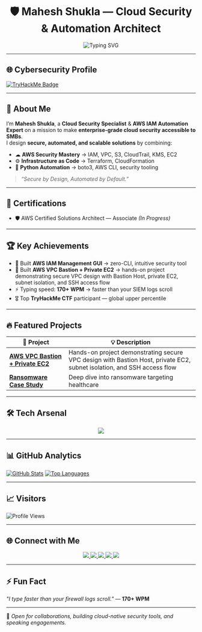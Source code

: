 <!--
Mahesh Shukla | AWS Cloud Security Specialist | Terraform Security Engineer | IAM Automation Expert | Cybersecurity Innovator
Helping SMBs secure their cloud — AWS IAM, VPC, S3, Python Automation, Terraform IaC
-->

<!-- ASCII / Banner -->
<h1 align="center">
  🛡️ Mahesh Shukla — Cloud Security & Automation Architect
</h1>

<p align="center">
  <img src="https://readme-typing-svg.herokuapp.com?color=F7B93E&size=25&center=true&vCenter=true&width=900&lines=AWS+Cloud+Security+Expert;Terraform+Security+Engineer;Python+Automation+Specialist;Founder+of+CloudGuardAudit;Helping+SMBs+Secure+the+Cloud" alt="Typing SVG">
</p>

---

## 🌐 Cybersecurity Profile
[![TryHackMe Badge](https://tryhackme-badges.s3.amazonaws.com/BlkICE.png)](https://tryhackme.com/p/BlkICE)

---

## 🚀 **About Me**
I’m **Mahesh Shukla**, a **Cloud Security Specialist** & **AWS IAM Automation Expert** on a mission to make **enterprise-grade cloud security accessible to SMBs**.  
I design **secure, automated, and scalable solutions** by combining:
- ☁ **AWS Security Mastery** → IAM, VPC, S3, CloudTrail, KMS, EC2
- ⚙ **Infrastructure as Code** → Terraform, CloudFormation
- 🐍 **Python Automation** → boto3, AWS CLI, security tooling

> _“Secure by Design, Automated by Default.”_

---

## 🎯 **Certifications**
- 🛡 AWS Certified Solutions Architect — Associate _(In Progress)_

---

## 🏆 **Key Achievements**
- 🚀 Built **AWS IAM Management GUI** → zero-CLI, intuitive security tool  
- 🚀 Built **AWS VPC Bastion + Private EC2** → hands-on project demonstrating secure VPC design with Bastion Host, private EC2, subnet isolation, and SSH access flow  
- ⚡ Typing speed: **170+ WPM** → faster than your SIEM logs scroll  
- 🎖 Top **TryHackMe CTF** participant — global upper percentile  

---

## 🔥 **Featured Projects**
| 🚀 Project | 💡 Description |
|------------|---------------|
| [**AWS VPC Bastion + Private EC2**](https://github.com/MaheshShukla1/aws-vpc-bastion-private-ec2-architecture) | Hands-on project demonstrating secure VPC design with Bastion Host, private EC2, subnet isolation, and SSH access flow |
| [**Ransomware Case Study**](https://github.com/MaheshShukla1/Healthcare-Ransomware-Case-Study) | Deep dive into ransomware targeting healthcare |

---

## 🛠 Tech Arsenal
<p align="center">
  <img src="https://skillicons.dev/icons?i=aws,terraform,python,bash,powershell,docker,linux,git" />
</p>


---

## 📊 **GitHub Analytics**
[![GitHub Stats](https://github-readme-stats.vercel.app/api?username=MaheshShukla1&show_icons=true&theme=tokyonight&hide_border=true&count_private=true&include_all_commits=true)](https://github.com/MaheshShukla1)
[![Top Languages](https://github-readme-stats.vercel.app/api/top-langs/?username=MaheshShukla1&theme=tokyonight&hide_border=true&layout=compact)](https://github.com/MaheshShukla1)

---

## 📈 **Visitors**
![Profile Views](https://komarev.com/ghpvc/?username=MaheshShukla1&style=flat-square&color=blue)

---

## 🌐 Connect with Me
<p align="center">
  <a href="https://www.linkedin.com/in/maheshshukla01/">
    <img src="https://img.shields.io/badge/LinkedIn-%230A66C2.svg?&style=for-the-badge&logo=linkedin&logoColor=white" />
  </a>
  <a href="https://tryhackme.com/p/JailBreaker">
    <img src="https://img.shields.io/badge/TryHackMe-%23FF0000.svg?&style=for-the-badge&logo=tryhackme&logoColor=white" />
  </a>
  <a href="https://www.youtube.com/channel/UCa_oZ3SJu1z24ZRkOpLbc7Q">
    <img src="https://img.shields.io/badge/YouTube-%23FF0000.svg?&style=for-the-badge&logo=youtube&logoColor=white" />
  </a>
  <a href="https://medium.com/@Mahesh_Shukla">
    <img src="https://img.shields.io/badge/Medium-%23000000.svg?&style=for-the-badge&logo=medium&logoColor=white" />
  </a>
  <a href="https://x.com/Maheshshukla011">
    <img src="https://img.shields.io/badge/Twitter-%231DA1F2.svg?&style=for-the-badge&logo=twitter&logoColor=white" />
  </a>
</p>

---

## ⚡ **Fun Fact**
_"I type faster than your firewall logs scroll."_ — **170+ WPM**  

---
📌 _Open for collaborations, building cloud-native security tools, and speaking engagements._
